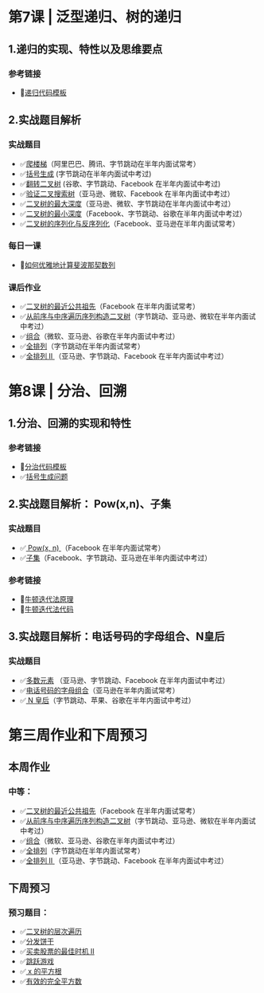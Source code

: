 # 第7课 | 泛型递归、树的递归

## 1.递归的实现、特性以及思维要点

### 参考链接

- 🔲[递归代码模板](https://shimo.im/docs/EICAr9lRPUIPHxsH/)

## 2.实战题目解析

### 实战题目

- ✅[爬楼梯](https://leetcode-cn.com/problems/climbing-stairs/)（阿里巴巴、腾讯、字节跳动在半年内面试常考）
- ✅[括号生成](https://leetcode-cn.com/problems/generate-parentheses/) (字节跳动在半年内面试中考过)
- ✅[翻转二叉树](https://leetcode-cn.com/problems/invert-binary-tree/description/) (谷歌、字节跳动、Facebook 在半年内面试中考过)
- ✅[验证二叉搜索树](https://leetcode-cn.com/problems/validate-binary-search-tree)（亚马逊、微软、Facebook 在半年内面试中考过）
- ✅[二叉树的最大深度](https://leetcode-cn.com/problems/maximum-depth-of-binary-tree)（亚马逊、微软、字节跳动在半年内面试中考过）
- ✅[二叉树的最小深度](https://leetcode-cn.com/problems/minimum-depth-of-binary-tree)（Facebook、字节跳动、谷歌在半年内面试中考过）
- ✅[二叉树的序列化与反序列化](https://leetcode-cn.com/problems/serialize-and-deserialize-binary-tree/)（Facebook、亚马逊在半年内面试常考）

### 每日一课

- 🔲[如何优雅地计算斐波那契数列](https://time.geekbang.org/dailylesson/detail/100028406)

### 课后作业

- ✅[二叉树的最近公共祖先](https://leetcode-cn.com/problems/lowest-common-ancestor-of-a-binary-tree/)（Facebook 在半年内面试常考）
- ✅[从前序与中序遍历序列构造二叉树](https://leetcode-cn.com/problems/construct-binary-tree-from-preorder-and-inorder-traversal)（字节跳动、亚马逊、微软在半年内面试中考过）
- ✅[组合](https://leetcode-cn.com/problems/combinations/)（微软、亚马逊、谷歌在半年内面试中考过）
- ✅[全排列](https://leetcode-cn.com/problems/permutations/)（字节跳动在半年内面试常考）
- ✅[全排列 II ](https://leetcode-cn.com/problems/permutations-ii/)（亚马逊、字节跳动、Facebook 在半年内面试中考过）



# 第8课 | 分治、回溯

## 1.分治、回溯的实现和特性

### 参考链接

- 🔲[分治代码模板](https://shimo.im/docs/zvlDqLLMFvcAF79A/)
- ✅[括号生成问题](https://leetcode-cn.com/problems/generate-parentheses/)

## 2.实战题目解析： Pow(x,n)、子集

### 实战题目

- ✅[ Pow(x, n) ](https://leetcode-cn.com/problems/powx-n/)（Facebook 在半年内面试常考）
- ✅[子集](https://leetcode-cn.com/problems/subsets/)（Facebook、字节跳动、亚马逊在半年内面试中考过）

### 参考链接

- 🔲[牛顿迭代法原理](http://www.matrix67.com/blog/archives/361)
- 🔲[牛顿迭代法代码](http://www.voidcn.com/article/p-eudisdmk-zm.html)

## 3.实战题目解析：电话号码的字母组合、N皇后

### 实战题目

- ✅[多数元素](https://leetcode-cn.com/problems/majority-element/description/) （亚马逊、字节跳动、Facebook 在半年内面试中考过）
- ✅[电话号码的字母组合](https://leetcode-cn.com/problems/letter-combinations-of-a-phone-number/)（亚马逊在半年内面试常考）
- ✅[ N 皇后](https://leetcode-cn.com/problems/n-queens/)（字节跳动、苹果、谷歌在半年内面试中考过）



# 第三周作业和下周预习

## 本周作业

### 中等：

- ✅[二叉树的最近公共祖先](https://leetcode-cn.com/problems/lowest-common-ancestor-of-a-binary-tree/)（Facebook 在半年内面试常考）
- ✅[从前序与中序遍历序列构造二叉树](https://leetcode-cn.com/problems/construct-binary-tree-from-preorder-and-inorder-traversal/)（字节跳动、亚马逊、微软在半年内面试中考过）
- ✅[组合](https://leetcode-cn.com/problems/combinations/)（微软、亚马逊、谷歌在半年内面试中考过）
- ✅[全排列](https://leetcode-cn.com/problems/permutations/)（字节跳动在半年内面试常考）
- ✅[全排列 II ](https://leetcode-cn.com/problems/permutations-ii/)（亚马逊、字节跳动、Facebook 在半年内面试中考过）

## 下周预习

### 预习题目：

- ✅[二叉树的层次遍历](http://leetcode-cn.com/problems/binary-tree-level-order-traversal/#/description)
- ✅[分发饼干](http://leetcode-cn.com/problems/assign-cookies/description/)
- ✅[买卖股票的最佳时机 II ](http://leetcode-cn.com/problems/best-time-to-buy-and-sell-stock-ii/description/)
- ✅[跳跃游戏](http://leetcode-cn.com/problems/jump-game/)
- ✅[ x 的平方根](http://leetcode-cn.com/problems/sqrtx/)
- ✅[有效的完全平方数](http://leetcode-cn.com/problems/valid-perfect-square/)

